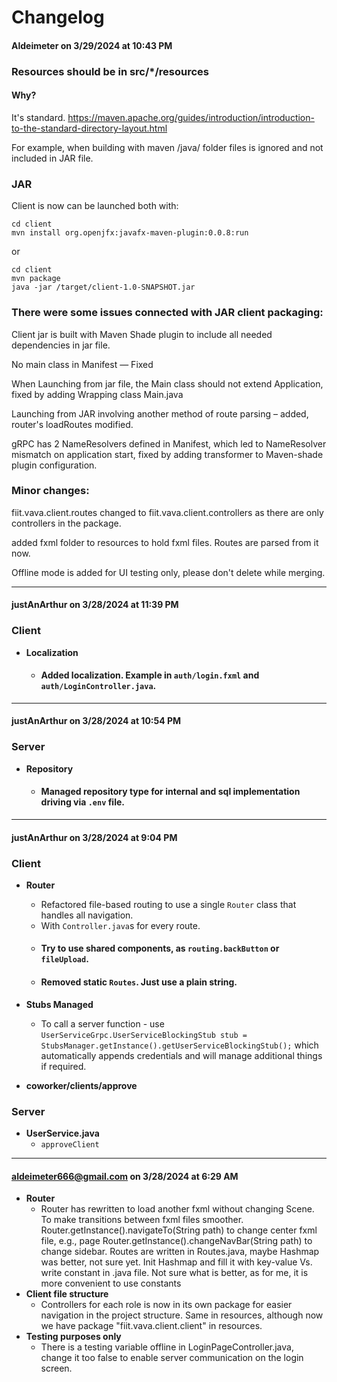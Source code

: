 # Changelog

#### Aldeimeter on 3/29/2024 at 10:43 PM

### Resources should be in src/*/resources

#### Why?

It's standard.
https://maven.apache.org/guides/introduction/introduction-to-the-standard-directory-layout.html

For example, when building with maven /java/ folder files is ignored and not included in JAR file.

### JAR

Client is now can be launched both with:

```
cd client
mvn install org.openjfx:javafx-maven-plugin:0.0.8:run
```

or

```
cd client
mvn package
java -jar /target/client-1.0-SNAPSHOT.jar
```

### There were some issues connected with JAR client packaging:

Client jar is built with Maven Shade plugin to include all needed dependencies in jar file.

No main class in Manifest — Fixed

When Launching from jar file, the Main class should not extend Application, fixed by adding Wrapping class Main.java

Launching from JAR involving another method of route parsing – added, router's loadRoutes modified.

gRPC has 2 NameResolvers defined in Manifest, which led to NameResolver mismatch on application start, fixed by adding
transformer to Maven-shade plugin configuration.

### Minor changes:

fiit.vava.client.routes changed to fiit.vava.client.controllers as there are only controllers in the package.

added fxml folder to resources to hold fxml files. Routes are parsed from it now.

Offline mode is added for UI testing only, please don't delete while merging.

---

#### justAnArthur on 3/28/2024 at 11:39 PM

### Client

- **Localization**
    - #### Added localization. Example in `auth/login.fxml` and `auth/LoginController.java`.

---

#### justAnArthur on 3/28/2024 at 10:54 PM

### Server

- **Repository**
    - #### Managed repository type for internal and sql implementation driving via `.env` file.

---

#### justAnArthur on 3/28/2024 at 9:04 PM

### Client

- **Router**
    - Refactored file-based routing to use a single `Router` class that handles all navigation.
    - With `Controller.java`s for every route.
    - #### Try to use shared components, as `routing.backButton` or `fileUpload`.
    - #### Removed static `Routes`. Just use a plain string.

- **Stubs Managed**
    - To call a server function -
      use `UserServiceGrpc.UserServiceBlockingStub stub = StubsManager.getInstance().getUserServiceBlockingStub();`
      which automatically appends credentials and will manage additional things if required.

- **coworker/clients/approve**

### Server

- **UserService.java**
    - `approveClient`

---

#### <aldeimeter666@gmail.com> on 3/28/2024 at 6:29 AM

- **Router**
    - Router has rewritten to load another fxml without changing Scene. To make transitions between fxml files smoother.
      Router.getInstance().navigateTo(String path) to change center fxml file, e.g., page
      Router.getInstance().changeNavBar(String path) to change sidebar.
      Routes are written in Routes.java, maybe Hashmap was better, not sure yet.
      Init Hashmap and fill it with key-value Vs. write constant in .java file. Not sure what is better, as for me, it
      is more
      convenient to use constants
- **Client file structure**
    - Controllers for each role is now in its own package for easier navigation in the project structure.
      Same in resources, although now we have package "fiit.vava.client.client" in resources.
- **Testing purposes only**
    - There is a testing variable offline in LoginPageController.java, change it too false to enable server
      communication
      on the login screen.
